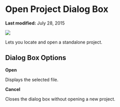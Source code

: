 
# Open Project Dialog Box

 **Last modified:** July 28, 2015


![](../images/va24w61_ZA01201774.gif)



Lets you locate and open a standalone project.


## Dialog Box Options

 **Open**

Displays the selected file.

 **Cancel**

Closes the dialog box without opening a new project.

